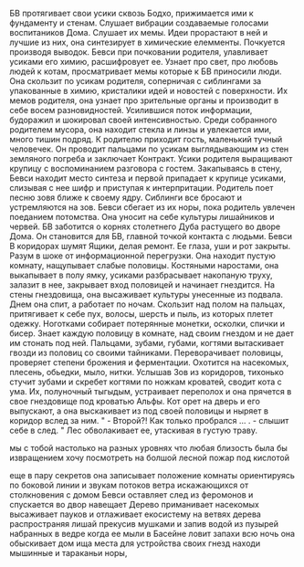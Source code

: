 БВ
	протягивает свои усики сквозь Бодхо, прижимается ими к фундаменту и стенам. Слушает вибрации создаваемые голосами воспитаников Дома. Слушает их мемы. Идеи прорастают в ней и лучшие из них, она синтезирует в химические елемменты. Почкуется производя выводок.
Бевси
	при почковании родителя, улавливает усиками его химию, расшифровует ее. Узнает про свет, про любовь людей к котам, просматривает мемы которые к БВ приносили люди. Она скользит по усикам родителя, соперничая с сиблингами за упакованные в химию, кристалики идей и новостей с поверхности.
	Их мемов родителя, она узнает про зрительные органы и производит в себе восем разновидностей. Усилившися поток информации, будоражил и шокировал своей интенсивностью. Среди собранного родителем мусора, она находит стекла и линзы и увлекается ими, много тишин подряд.
	К родителю приходит гость, маленький тучный человечек. Он проводит пальцами по усикам выглядывающим из стен земляного погреба и заключает Контракт. Усики родителя выращивают крупицу с воспоминанием разговора с гостем. Закапываясь в стену, Бевси находит место синтеза и первой припадает к крупице усиками, слизывая с нее шифр и приступая к интерпритации.
	Родитель поет песню зовя ближе к своему ядру. Сиблинги все бросают и устремляются на зов.
Бевси
	сбегает из их норы, пока родитель увлечен поеданием потомства. Она уносит на себе культуры лишайников и червей.
БВ
	заботится о корнях столетнего Дуба растущего во дворе Дома. Он становится для БВ, главной точкой контакта с людьми.
Бевси
	В коридорах шумят Ящики, делая ремонт. Ее глаза, уши и рот закрыты. Разум в шоке от информационной перегрузки. Она находит пустую комнату, нащупывает слабые половицы. Костяными наростами, она выкапывает в полу ямку, усиками разбрасывает накопаную труху, залазит в нее, закрывает вход половицей и начинает гнездится. На стены гнездовища, она высаживает культуры унесенные из подвала.
	Днем она спит, а работает по ночам. Скользит над полом на пальцах, притягивает к себе пух, волосы, шерсть и пыль, из которых плетет одежку. Ноготками собирает потерянные монетки, осколки, спички и бисер. Знает каждую половицу в комнате, над своим гнездом и не дает им стонать под ней. Пальцами, зубами, губами, когтями вытаскивает гвозди из половиц со своими тайниками. Переворачивает половицы, проверяет степени брожения и ферментации. Охотится на насекомых, плесень, обьедки, мыло, нитки.
	Услышав Зов из коридоров, тихонько стучит зубами и скребет когтями по ножкам кроватей, сводит кота с ума. Их, полуночный тыгыдым, устраивает переполох и она прячется в свое гнездовище под кроватью Альфы. Кот орет на дверь и его выпускают, а она выскакивает из под своей половицы и ныряет в коридор вслед за ним. " - Второй?! Как только пробрался ... . - слышит себе в след. " Лес обволакивает ее, утаскивая в густую траву.



мы с тобой настолько на разных уровнях что любая близость была бы извращением
хочу посмотреть на болшой лесной пожар под кислотой
















еще в пару секретов она записывает положение комнаты ориентируясь по боковой линии и звукам потоков ветра искажающихся от столкновения с домом
Бевси оставляет след из феромонов и спускается во двор
навещает Дерево
приманивает насекомых высаживает пауков и отлаживает екосистему на ветвях дерева распространяя лишай
прекусив мушками и запив водой из пузырей набранных в ведре когда ее мыли в Басейне
ловит запахи
всю ночь она обыскивает дом ища места для устройства своих гнезд
находи мышинные и тараканьи норы,

